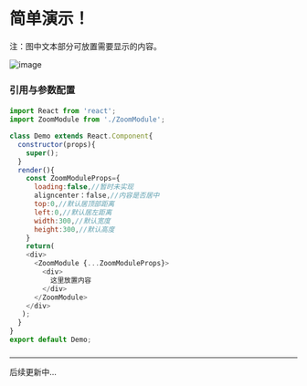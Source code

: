 
# 简单演示！
####
注：图中文本部分可放置需要显示的内容。

![image](https://github.com/htengweb/components/blob/master/ZoomModule/2017-12-27.gif)
####
### 引用与参数配置
####
```javascript
import React from 'react';
import ZoomModule from './ZoomModule';

class Demo extends React.Component{
  constructor(props){
    super();
  }
  render(){
    const ZoomModuleProps={
      loading:false,//暂时未实现
      aligncenter：false,//内容是否居中
      top:0,//默认居顶部距离
      left:0,//默认居左距离
      width:300,//默认宽度
      height:300,//默认高度
    }
    return(
    <div>
      <ZoomModule {...ZoomModuleProps}>
        <div>
          这里放置内容
        </div>
      </ZoomModule>
    </div>
   );
  }
}
export default Demo;
```
###
-----------------------------------
后续更新中...


